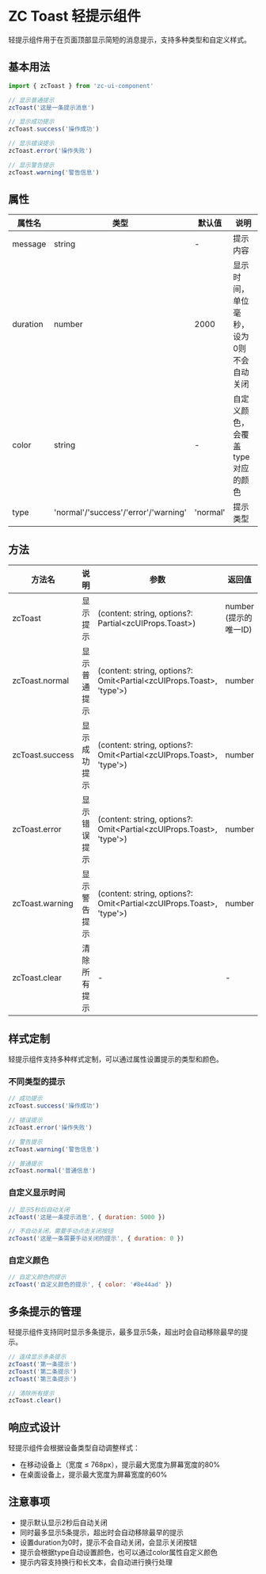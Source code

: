# ZC Toast 轻提示组件

轻提示组件用于在页面顶部显示简短的消息提示，支持多种类型和自定义样式。

## 基本用法

```js
import { zcToast } from 'zc-ui-component'

// 显示普通提示
zcToast('这是一条提示消息')

// 显示成功提示
zcToast.success('操作成功')

// 显示错误提示
zcToast.error('操作失败')

// 显示警告提示
zcToast.warning('警告信息')
```

## 属性

| 属性名 | 类型 | 默认值 | 说明 |
|-------|------|-------|------|
| message | string | - | 提示内容 |
| duration | number | 2000 | 显示时间，单位毫秒，设为0则不会自动关闭 |
| color | string | - | 自定义颜色，会覆盖type对应的颜色 |
| type | 'normal'/'success'/'error'/'warning' | 'normal' | 提示类型 |

## 方法

| 方法名 | 说明 | 参数 | 返回值 |
|-------|------|------|-------|
| zcToast | 显示提示 | (content: string, options?: Partial<zcUIProps.Toast>) | number (提示的唯一ID) |
| zcToast.normal | 显示普通提示 | (content: string, options?: Omit<Partial<zcUIProps.Toast>, 'type'>) | number |
| zcToast.success | 显示成功提示 | (content: string, options?: Omit<Partial<zcUIProps.Toast>, 'type'>) | number |
| zcToast.error | 显示错误提示 | (content: string, options?: Omit<Partial<zcUIProps.Toast>, 'type'>) | number |
| zcToast.warning | 显示警告提示 | (content: string, options?: Omit<Partial<zcUIProps.Toast>, 'type'>) | number |
| zcToast.clear | 清除所有提示 | - | - |

## 样式定制

轻提示组件支持多种样式定制，可以通过属性设置提示的类型和颜色。

### 不同类型的提示

```js
// 成功提示
zcToast.success('操作成功')

// 错误提示
zcToast.error('操作失败')

// 警告提示
zcToast.warning('警告信息')

// 普通提示
zcToast.normal('普通信息')
```

### 自定义显示时间

```js
// 显示5秒后自动关闭
zcToast('这是一条提示消息', { duration: 5000 })

// 不自动关闭，需要手动点击关闭按钮
zcToast('这是一条需要手动关闭的提示', { duration: 0 })
```

### 自定义颜色

```js
// 自定义颜色的提示
zcToast('自定义颜色的提示', { color: '#8e44ad' })
```

## 多条提示的管理

轻提示组件支持同时显示多条提示，最多显示5条，超出时会自动移除最早的提示。

```js
// 连续显示多条提示
zcToast('第一条提示')
zcToast('第二条提示')
zcToast('第三条提示')

// 清除所有提示
zcToast.clear()
```

## 响应式设计

轻提示组件会根据设备类型自动调整样式：

- 在移动设备上（宽度 ≤ 768px），提示最大宽度为屏幕宽度的80%
- 在桌面设备上，提示最大宽度为屏幕宽度的60%

## 注意事项

- 提示默认显示2秒后自动关闭
- 同时最多显示5条提示，超出时会自动移除最早的提示
- 设置duration为0时，提示不会自动关闭，会显示关闭按钮
- 提示会根据type自动设置颜色，也可以通过color属性自定义颜色
- 提示内容支持换行和长文本，会自动进行换行处理
